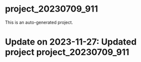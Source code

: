 # project_20230709_911

This is an auto-generated project.

# Update on 2023-11-27: Updated project project_20230709_911
